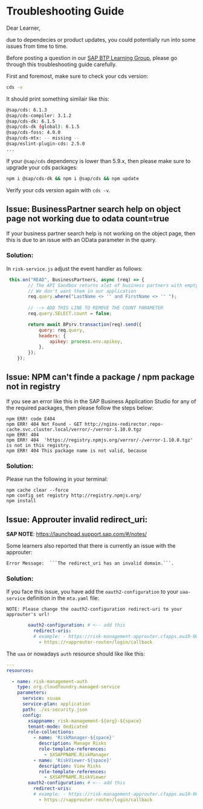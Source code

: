 # Troubleshooting Guide

Dear Learner,

due to dependecies or product updates, you could potentially run into some issues from time to time.

Before posting a question in our [SAP BTP Learning Group](https://groups.community.sap.com/t5/sap-btp-learning/gh-p/SAP-BTP-Learning), please go through this troubleshooting guide carefully.

First and foremost, make sure to check your cds version:

```bash
cds -v
```

It should print something similair like this:
```bash
@sap/cds: 6.1.3
@sap/cds-compiler: 3.1.2
@sap/cds-dk: 6.1.5
@sap/cds-dk (global): 6.1.5
@sap/cds-foss: 4.0.0
@sap/cds-mtx: -- missing --
@sap/eslint-plugin-cds: 2.5.0
...
```

If your ```@sap/cds``` dependency is lower than 5.9.x, then please make sure to upgrade your cds packages:

```bash
npm i @sap/cds-dk && npm i @sap/cds && npm update
```

Verify your cds version again with ```cds -v```.

## Issue: BusinessPartner search help on object page not working due to odata count=true

If your business partner search help is not working on the object page, then this is due to an issue with an OData parameter in the query.

### Solution:

In `risk-service.js` adjust the event handler as follows:

```js
 this.on("READ", BusinessPartners, async (req) => {
        // The API Sandbox returns alot of business partners with empty names.
        // We don't want them in our application
        req.query.where("LastName <> '' and FirstName <> '' ");
        
        // --> ADD THIS LINE TO REMOVE THE COUNT PARAMETER
        req.query.SELECT.count = false;

        return await BPsrv.transaction(req).send({
            query: req.query,
            headers: {
                apikey: process.env.apikey,
            },
        });
    });
```

## Issue: NPM can't finde a package / npm package not in registry

If you see an error like this in the SAP Business Application Studio for any of the required packages, then please follow the steps below:

```
npm ERR! code E404
npm ERR! 404 Not Found - GET http://nginx-redirector.repo-cache.svc.cluster.local/verror/-/verror-1.10.0.tgz
npm ERR! 404 
npm ERR! 404  'https://registry.npmjs.org/verror/-/verror-1.10.0.tgz' is not in this registry.
npm ERR! 404 This package name is not valid, because 
```

### Solution:

Please run the following in your terminal:

```
npm cache clear --force
npm config set registry http://registry.npmjs.org/
npm install
```

## Issue: Approuter invalid redirect_uri:

**SAP NOTE**: https://launchpad.support.sap.com/#/notes/

Some learners also reported that there is currently an issue with the approuter: 

    Error Message:  ```The redirect_uri has an invalid domain.```.

### Solution:

If you face this issue, you have add the ```oauth2-configuration``` to your ```uaa-service``` definition in the ```mta.yaml``` file:

```NOTE: Please change the oauth2-configuration redirect-uri to your approuter's url!```

```yaml
        oauth2-configuration: # <-- add this
          redirect-uris:
          # example: - https://risk-management-approuter.cfapps.eu10-004.hana.ondemand.com/login/callback
            - https://<approuter-route>/login/callback
```

The ```uaa``` or nowadays ```auth``` resource should like like this:

```yaml
---
resources:

  - name: risk-management-auth
    type: org.cloudfoundry.managed-service
    parameters:
      service: xsuaa
      service-plan: application
      path: ./xs-security.json
      config:
        xsappname: risk-management-${org}-${space}
        tenant-mode: dedicated
        role-collections:
          - name: 'RiskManager-${space}'
            description: Manage Risks
            role-template-references:
              - $XSAPPNAME.RiskManager
          - name: 'RiskViewer-${space}'
            description: View Risks
            role-template-references:
              - $XSAPPNAME.RiskViewer
        oauth2-configuration: # <-- add this
          redirect-uris:
          # example: - https://risk-management-approuter.cfapps.eu10-004.hana.ondemand.com/login/callback
            - https://<approuter-route>/login/callback
```
